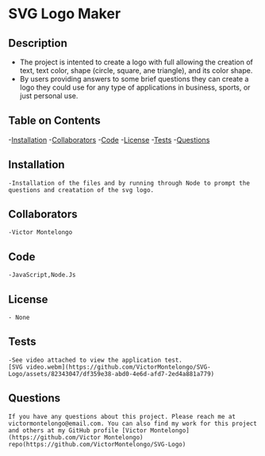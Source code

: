 # SVG Logo Maker
  
  ## Description
  - The project is intented to create a logo with full allowing the creation of text, text color, shape (circle, square, ane triangle), and its color shape.
  - By users providing answers to some brief questions they can create a logo they could use for any type of applications in business, sports, or just personal use.
  
  ## Table on Contents
  
  -[Installation](#installation)
  -[Collaborators](#collaborators)
  -[Code](#code)
  -[License](#license)
  -[Tests](#tests)
  -[Questions](#questions)
  
  ## Installation
    -Installation of the files and by running through Node to prompt the questions and creatation of the svg logo.
   
  ## Collaborators
    -Victor Montelongo
  
  ## Code
    -JavaScript,Node.Js
  
  ## License
    - None
    
  ## Tests
    -See video attached to view the application test.
    [SVG video.webm](https://github.com/VictorMontelongo/SVG-Logo/assets/82343047/df359e38-abd0-4e6d-afd7-2ed4a881a779)

  

  ## Questions
    If you have any questions about this project. Please reach me at victormontelongo@email.com. You can also find my work for this project and others at my GitHub profile [Victor Montelongo](https://github.com/Victor Montelongo) repo(https://github.com/VictorMontelongo/SVG-Logo)
  
  
